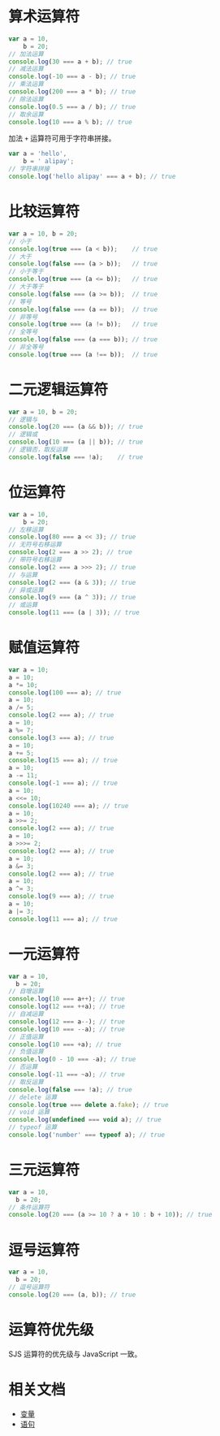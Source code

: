 # 算术运算符

```javascript
var a = 10,
    b = 20;
// 加法运算
console.log(30 === a + b); // true
// 减法运算
console.log(-10 === a - b); // true
// 乘法运算
console.log(200 === a * b); // true
// 除法运算
console.log(0.5 === a / b); // true
// 取余运算
console.log(10 === a % b); // true
```

加法 `+` 运算符可用于字符串拼接。

```javascript
var a = 'hello',
    b = ' alipay';
// 字符串拼接
console.log('hello alipay' === a + b); // true
```
# 比较运算符

```javascript
var a = 10, b = 20;
// 小于
console.log(true === (a < b));    // true
// 大于
console.log(false === (a > b));   // true
// 小于等于
console.log(true === (a <= b));   // true
// 大于等于
console.log(false === (a >= b));  // true
// 等号
console.log(false === (a == b));  // true
// 非等号
console.log(true === (a != b));   // true
// 全等号
console.log(false === (a === b)); // true
// 非全等号
console.log(true === (a !== b));  // true
```

# 二元逻辑运算符

```javascript
var a = 10, b = 20;
// 逻辑与
console.log(20 === (a && b)); // true
// 逻辑或
console.log(10 === (a || b)); // true
// 逻辑否，取反运算
console.log(false === !a);    // true
```
# 位运算符

```javascript
var a = 10,
    b = 20;
// 左移运算
console.log(80 === a << 3); // true
// 无符号右移运算
console.log(2 === a >> 2); // true
// 带符号右移运算
console.log(2 === a >>> 2); // true
// 与运算
console.log(2 === (a & 3)); // true
// 异或运算
console.log(9 === (a ^ 3)); // true
// 或运算
console.log(11 === (a | 3)); // true
```
# 赋值运算符

```javascript
var a = 10;
a = 10;
a *= 10;
console.log(100 === a); // true
a = 10;
a /= 5;
console.log(2 === a); // true
a = 10;
a %= 7;
console.log(3 === a); // true
a = 10;
a += 5;
console.log(15 === a); // true
a = 10;
a -= 11;
console.log(-1 === a); // true
a = 10;
a <<= 10;
console.log(10240 === a); // true
a = 10;
a >>= 2;
console.log(2 === a); // true
a = 10;
a >>>= 2;
console.log(2 === a); // true
a = 10;
a &= 3;
console.log(2 === a); // true
a = 10;
a ^= 3;
console.log(9 === a); // true
a = 10;
a |= 3;
console.log(11 === a); // true
```

# 一元运算符

```javascript
var a = 10,
  b = 20;
// 自增运算
console.log(10 === a++); // true
console.log(12 === ++a); // true
// 自减运算
console.log(12 === a--); // true
console.log(10 === --a); // true
// 正值运算
console.log(10 === +a); // true
// 负值运算
console.log(0 - 10 === -a); // true
// 否运算
console.log(-11 === ~a); // true
// 取反运算
console.log(false === !a); // true
// delete 运算
console.log(true === delete a.fake); // true
// void 运算
console.log(undefined === void a); // true
// typeof 运算
console.log('number' === typeof a); // true
```

# 三元运算符

```javascript
var a = 10,
  b = 20;
// 条件运算符
console.log(20 === (a >= 10 ? a + 10 : b + 10)); // true
```

# 逗号运算符

```javascript
var a = 10,
  b = 20;
// 逗号运算符
console.log(20 === (a, b)); // true
```
# 运算符优先级

SJS 运算符的优先级与 JavaScript 一致。

# 相关文档

- [变量](https://opendocs.alipay.com/mini/framework/sjs-variable)
- [语句](https://opendocs.alipay.com/mini/framework/sjs-statement)
